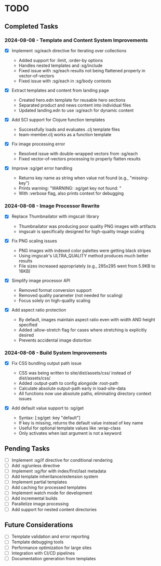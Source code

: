 # TODO

## Completed Tasks

### 2024-08-08 - Template and Content System Improvements

- [x] Implement :sg/each directive for iterating over collections
  - Added support for :limit, :order-by options
  - Handles nested templates and :sg/include
  - Fixed issue with :sg/each results not being flattened properly in vector-of-vectors
  - Fixed issue with :sg/each in :sg/body contexts

- [x] Extract templates and content from landing page
  - Created hero.edn template for reusable hero sections
  - Separated product and news content into individual files
  - Updated landing.edn to use :sg/each for dynamic content

- [x] Add SCI support for Clojure function templates
  - Successfully loads and evaluates .clj template files
  - team-member.clj works as a function template

- [x] Fix image processing error
  - Resolved issue with double-wrapped vectors from :sg/each
  - Fixed vector-of-vectors processing to properly flatten results

- [x] Improve :sg/get error handling
  - Returns key name as string when value not found (e.g., "missing-key")
  - Prints warning: "WARNING: :sg/get key not found: <key>"
  - With :verbose flag, also prints context for debugging

### 2024-08-08 - Image Processor Rewrite

- [x] Replace Thumbnailator with imgscalr library
  - Thumbnailator was producing poor quality PNG images with artifacts
  - imgscalr is specifically designed for high-quality image scaling
  
- [x] Fix PNG scaling issues
  - PNG images with indexed color palettes were getting black stripes
  - Using imgscalr's ULTRA_QUALITY method produces much better results
  - File sizes increased appropriately (e.g., 295x295 went from 5.9KB to 16KB)

- [x] Simplify image processor API
  - Removed format conversion support
  - Removed quality parameter (not needed for scaling)
  - Focus solely on high-quality scaling

- [x] Add aspect ratio protection
  - By default, images maintain aspect ratio even with width AND height specified
  - Added :allow-stretch flag for cases where stretching is explicitly desired
  - Prevents accidental image distortion

### 2024-08-08 - Build System Improvements

- [x] Fix CSS bundling output path issue
  - CSS was being written to site/dist/assets/css/ instead of dist/assets/css/
  - Added :output-path to config alongside :root-path
  - Calculate absolute output-path early in load-site-data
  - All functions now use absolute paths, eliminating directory context issues

- [x] Add default value support to :sg/get
  - Syntax: [:sg/get :key "default"]
  - If key is missing, returns the default value instead of key name
  - Useful for optional template values like :wrap-class
  - Only activates when last argument is not a keyword

## Pending Tasks

- [ ] Implement :sg/if directive for conditional rendering
- [ ] Add :sg/unless directive
- [ ] Implement :sg/for with index/first/last metadata
- [ ] Add template inheritance/extension system
- [ ] Implement partial templates
- [ ] Add caching for processed templates
- [ ] Implement watch mode for development
- [ ] Add incremental builds
- [ ] Parallelize image processing
- [ ] Add support for nested content directories

## Future Considerations

- [ ] Template validation and error reporting
- [ ] Template debugging tools
- [ ] Performance optimization for large sites
- [ ] Integration with CI/CD pipelines
- [ ] Documentation generation from templates
